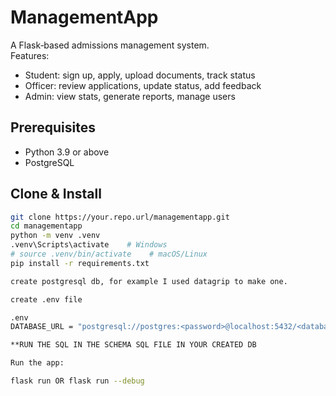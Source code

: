 # ManagementApp

A Flask‑based admissions management system.  
Features:
- Student: sign up, apply, upload documents, track status  
- Officer: review applications, update status, add feedback  
- Admin: view stats, generate reports, manage users  

## Prerequisites

- Python 3.9 or above  
- PostgreSQL  

## Clone & Install

```bash
git clone https://your.repo.url/managementapp.git
cd managementapp
python -m venv .venv
.venv\Scripts\activate    # Windows
# source .venv/bin/activate    # macOS/Linux
pip install -r requirements.txt

create postgresql db, for example I used datagrip to make one.

create .env file

.env
DATABASE_URL = "postgresql://postgres:<password>@localhost:5432/<database_name>"

**RUN THE SQL IN THE SCHEMA SQL FILE IN YOUR CREATED DB

Run the app: 

flask run OR flask run --debug